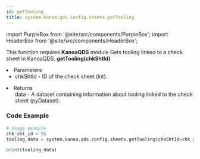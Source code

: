 ```yaml
---
id: getTooling
title: system.kanoa.qds.config.sheets.getTooling
---
```


import PurpleBox from '@site/src/components/PurpleBox';
import HeaderBox from '@site/src/components/HeaderBox';

<PurpleBox>This function requires <b>KanoaQDS</b> module</PurpleBox>
<HeaderBox header="Description">Gets tooling linked to a check sheet in KanoaQDS.</HeaderBox>
<HeaderBox header="Syntax">
    <b>getTooling(chkShtId)</b>
    <li> Parameters <br />
        <ul>
            <li>chkShtId - ID of the check sheet (int).</li>
        </ul>
    </li>
    <li> Returns <br />
        <ul>data - A dataset containing information about tooling linked to the check sheet (pyDataset).</ul>
    </li>
</HeaderBox>

### Code Example
```python
# Usage example
chk_sht_id = 56
tooling_data = system.kanoa.qds.config.sheets.getTooling(chkShtId=chk_sht_id)

print(tooling_data)